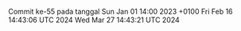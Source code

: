 Commit ke-55 pada tanggal Sun Jan 01 14:00 2023 +0100
Fri Feb 16 14:43:06 UTC 2024
Wed Mar 27 14:43:21 UTC 2024
